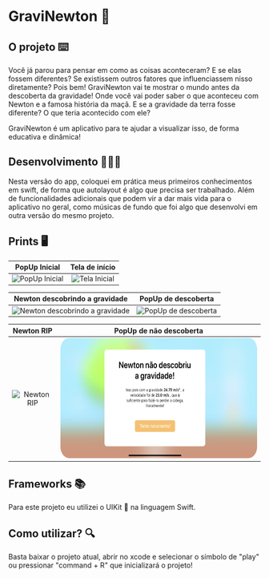 # GraviNewton 🍎

## O projeto ⌨️

Você já parou para pensar em como as coisas aconteceram? E se elas fossem diferentes? Se existissem outros fatores que influenciassem nisso diretamente? Pois bem! GraviNewton vai te mostrar o mundo antes da descoberta da gravidade! Onde você vai poder saber o que aconteceu com Newton e a famosa história da maçã. E se a gravidade da terra fosse diferente? O que teria acontecido com ele?

GraviNewton é um aplicativo para te ajudar a visualizar isso, de forma educativa e dinâmica!

## Desenvolvimento 👩🏻‍💻

Nesta versão do app, coloquei em prática meus primeiros conhecimentos em swift, de forma que autolayout é algo que precisa ser trabalhado. Além de funcionalidades adicionais que podem vir a dar mais vida para o aplicativo no geral, como músicas de fundo que foi algo que desenvolvi em outra versão do mesmo projeto.

## Prints 🖥️

PopUp Inicial | Tela de início
:-------------------------:|:-------------------------:
<img src="https://github.com/CynaraCosta/graviNewton/blob/main/Screenshots/initpopup.png" alt="PopUp Inicial" width="500" height="240"> | <img src="https://github.com/CynaraCosta/graviNewton/blob/main/Screenshots/sleep.png" alt="Tela Inicial" width="500" height="240"> 

Newton descobrindo a gravidade | PopUp de descoberta
:-------------------------:|:-------------------------:
<img src="https://github.com/CynaraCosta/graviNewton/blob/main/Screenshots/idea.png" alt="Newton descobrindo a gravidade" width="500" height="240"> | <img src="https://github.com/CynaraCosta/graviNewton/blob/main/Screenshots/find.png" alt="PopUp de descoberta" width="500" height="240"> 

Newton RIP | PopUp de não descoberta 
:-------------------------:|:-------------------------:
<img src="https://github.com/CynaraCosta/graviNewton/blob/main/Screenshots/rip.png" alt="Newton RIP" width="500" height="240">  | <img src="https://github.com/CynaraCosta/graviNewtonUIKit/blob/main/Screenshots/notfind.png" alt="Newton RIP" width="500" height="240"> 

## Frameworks 📚

Para este projeto eu utilizei o UIKit 👾 na linguagem Swift.

## Como utilizar? 🔍

Basta baixar o projeto atual, abrir no xcode e selecionar o símbolo de "play" ou pressionar "command + R" que inicializará o projeto!
